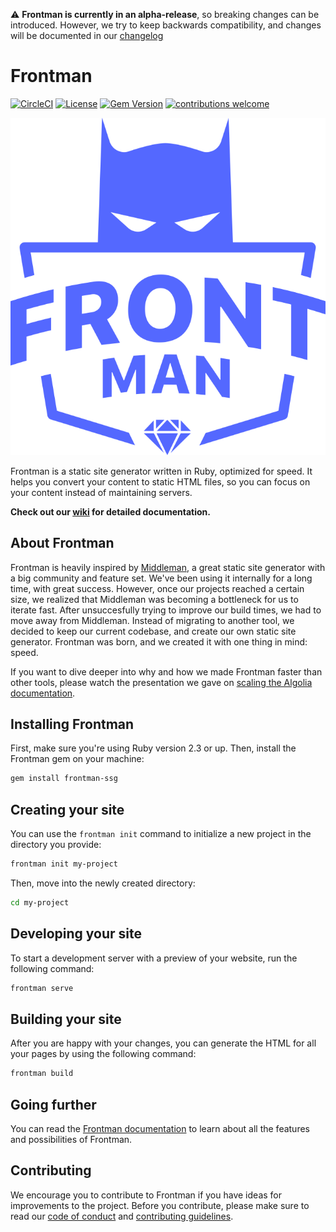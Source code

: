 ⚠️  **Frontman is currently in an alpha-release**, so breaking changes can be introduced. However, we try to keep backwards compatibility, and changes will be documented in our [changelog][changelog]

# Frontman

[![CircleCI](https://circleci.com/gh/algolia/frontman/tree/master.svg?style=shield&circle-token=ea3dfd1f27a86d050cbc806d3cbd27c1742746ac)](https://circleci.com/gh/algolia/frontman/tree/master)
[![License](http://img.shields.io/badge/license-MIT-blue.svg?style=flat)][license]
[![Gem Version](http://img.shields.io/gem/v/frontman-ssg.svg?style=flat)][gem]
[![contributions welcome](https://img.shields.io/badge/contributions-welcome-brightgreen.svg?style=flat)](https://github.com/dwyl/esta/issues)


![Frontman](frontman.svg)

Frontman is a static site generator written in Ruby, optimized for speed. It helps you convert your content to static HTML files, so you can focus on your content instead of maintaining servers.


**Check out our [wiki][wiki] for detailed documentation.**

## About Frontman
Frontman is heavily inspired by [Middleman][middleman], a great static site generator with a big community and feature set. We've been using it internally for a long time, with great success.
However, once our projects reached a certain size, we realized that Middleman was becoming a bottleneck for us to iterate fast. After unsuccesfully trying to improve our build times, we had to move away from Middleman. Instead of migrating to another tool, we decided to keep our current codebase, and create our own static site generator. Frontman was born, and we created it with one thing in mind: speed.

If you want to dive deeper into why and how we made Frontman faster than other tools, please watch the presentation we gave on [scaling the Algolia documentation][doc_talk].

## Installing Frontman

First, make sure you're using Ruby version 2.3 or up. Then, install the Frontman gem on your machine:

```sh
gem install frontman-ssg
```

## Creating your site

You can use the `frontman init` command to initialize a new project in the directory you provide:

```sh
frontman init my-project
```

Then, move into the newly created directory:

```sh
cd my-project
```

## Developing your site

To start a development server with a preview of your website, run the following command:

```sh
frontman serve
```

## Building your site

After you are happy with your changes, you can generate the HTML for all your pages by using the following command:

```sh
frontman build
```

## Going further
You can read the [Frontman documentation][wiki] to learn about all the features and possibilities of Frontman.

## Contributing

We encourage you to contribute to Frontman if you have ideas for improvements to the project. 
Before you contribute, please make sure to read our [code of conduct](.github/CODE_OF_CONDUCT.md) and [contributing guidelines](CONTRIBUTING.md).

[changelog]: https://github.com/algolia/frontman/blob/master/CHANGELOG.md
[doc_talk]: https://www.youtube.com/watch?v=6feV1DrCBdE
[gem]: https://rubygems.org/gems/frontman-ssg
[license]: https://github.com/algolia/frontman/blob/master/LICENSE.md
[middleman]: https://middlemanapp.com/
[wiki]: https://github.com/algolia/frontman/wiki
